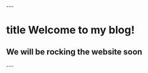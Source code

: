 <body>
---
<h1>title Welcome to my blog!</h1>
<h2>We will be rocking the website soon</h2>
---
</body>
